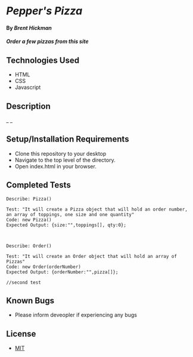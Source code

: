 # _Pepper's Pizza_

#### By _**Brent Hickman**_

#### _Order a few pizzas from this site_

## Technologies Used

* HTML
* CSS
* Javascript


## Description

_ _

## Setup/Installation Requirements

* Clone this repository to your desktop
* Navigate to the top level of the directory.
* Open index.html in your browser.

## Completed Tests

    Describe: Pizza()

    Test: "It will create a Pizza object that will hold an order number, an array of toppings, one size and one quantity"
    Code: new Pizza()
    Expected Output: {size:"",toppings[], qty:0};



    Describe: Order()

    Test: "It will create an Order object that will hold an array of Pizzas"
    Code: new Order(orderNumber)
    Expected Output: {orderNumber:"",pizza[]};

    //second test





## Known Bugs

* Please inform deveopler if experiencing any bugs

## License

* [MIT](https://opensource.org/licenses/MIT)
